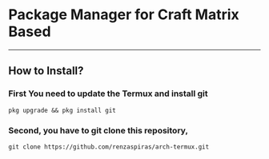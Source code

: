 # Package Manager for Craft Matrix Based
***

## How to Install?
### First You need to update the Termux and install git
```
pkg upgrade && pkg install git
```

### Second, you have to git clone this repository,
```
git clone https://github.com/renzaspiras/arch-termux.git
```

